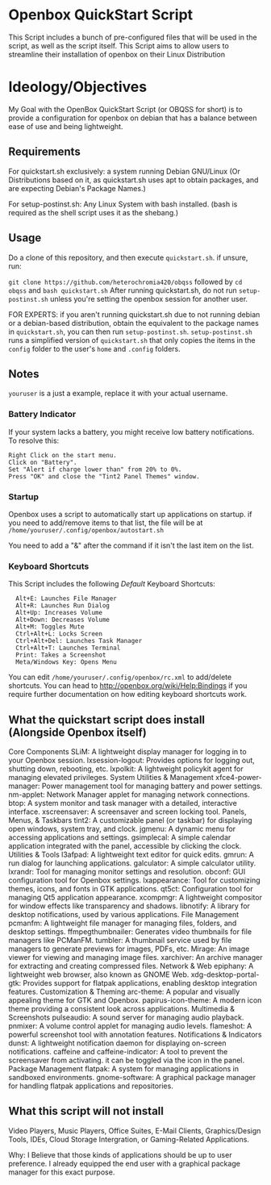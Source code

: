 # Openbox QuickStart Script

This Script includes a bunch of pre-configured files that will be used in the script, as well as the script itself.
This Script aims to allow users to streamline their installation of openbox on their Linux Distribution

# Ideology/Objectives

My Goal with the OpenBox QuickStart Script (or OBQSS for short) is to provide a configuration for openbox on debian that has a balance between ease of use and being lightweight.

## Requirements

For quickstart.sh exclusively: a system running Debian GNU/Linux (Or Distributions based on it, as quickstart.sh uses apt to obtain packages, and are expecting Debian's Package Names.)

For setup-postinst.sh: Any Linux System with bash installed. (bash is required as the shell script uses it as the shebang.)

## Usage
Do a clone of this repository, and then execute `quickstart.sh`. if unsure, run:

``git clone https://github.com/heterochromia420/obqss`` followed by ``cd obqss`` and ``bash quickstart.sh``
After running quickstart.sh, do not run `setup-postinst.sh` unless you're setting the openbox session for another user.

FOR EXPERTS:
if you aren't running quickstart.sh due to not running debian or a debian-based distribution, obtain the equivalent to the package names in `quickstart.sh`, you can then run `setup-postinst.sh`.
`setup-postinst.sh` runs a simplified version of `quickstart.sh` that only copies the items in the `config` folder to the user's `home` and `.config` folders.

## Notes

`youruser` is a just a example, replace it with your actual username.

### Battery Indicator

If your system lacks a battery, you might receive low battery notifications. To resolve this:

    Right Click on the start menu.
    Click on "Battery".
    Set "Alert if charge lower than" from 20% to 0%.
    Press "OK" and close the "Tint2 Panel Themes" window.

### Startup

Openbox uses a script to automatically start up applications on startup. if you need to add/remove items to that list, the file will be at `/home/youruser/.config/openbox/autostart.sh`

You need to add a "&" after the command if it isn't the last item on the list.

### Keyboard Shortcuts
This Script includes the following *Default* Keyboard Shortcuts:

```cli
  Alt+E: Launches File Manager
  Alt+R: Launches Run Dialog
  Alt+Up: Increases Volume
  Alt+Down: Decreases Volume
  Alt+M: Toggles Mute
  Ctrl+Alt+L: Locks Screen
  Ctrl+Alt+Del: Launches Task Manager
  Ctrl+Alt+T: Launches Terminal
  Print: Takes a Screenshot
  Meta/Windows Key: Opens Menu
```

You can edit `/home/youruser/.config/openbox/rc.xml` to add/delete shortcuts. You can head to http://openbox.org/wiki/Help:Bindings if you require further documentation on how editing keyboard shortcuts work.

## What the quickstart script does install (Alongside Openbox itself)

Core Components
    SLiM: A lightweight display manager for logging in to your Openbox session.
    lxsession-logout: Provides options for logging out, shutting down, rebooting, etc.
    lxpolkit: A lightweight policykit agent for managing elevated privileges.
System Utilities & Management
    xfce4-power-manager: Power management tool for managing battery and power settings.
    nm-applet: Network Manager applet for managing network connections.
    btop: A system monitor and task manager with a detailed, interactive interface.
    xscreensaver: A screensaver and screen locking tool.
Panels, Menus, & Taskbars
    tint2: A customizable panel (or taskbar) for displaying open windows, system tray, and clock.
    jgmenu: A dynamic menu for accessing applications and settings.
    gsimplecal: A simple calendar application integrated with the panel, accessible by clicking the clock.
Utilities & Tools
    l3afpad: A lightweight text editor for quick edits.
    gmrun: A run dialog for launching applications.
    galculator: A simple calculator utility.
    lxrandr: Tool for managing monitor settings and resolution.
    obconf: GUI configuration tool for Openbox settings.
    lxappearance: Tool for customizing themes, icons, and fonts in GTK applications.
    qt5ct: Configuration tool for managing Qt5 application appearance.
    xcompmgr: A lightweight compositor for window effects like transparency and shadows.
    libnotify: A library for desktop notifications, used by various applications.
File Management
    pcmanfm: A lightweight file manager for managing files, folders, and desktop settings.
    ffmpegthumbnailer: Generates video thumbnails for file managers like PCManFM.
    tumbler: A thumbnail service used by file managers to generate previews for images, PDFs, etc.
    Mirage: An image viewer for viewing and managing image files.
    xarchiver: An archive manager for extracting and creating compressed files.
Network & Web
    epiphany: A lightweight web browser, also known as GNOME Web.
    xdg-desktop-portal-gtk: Provides support for flatpak applications, enabling desktop integration features.
Customization & Theming
    arc-theme: A popular and visually appealing theme for GTK and Openbox.
    papirus-icon-theme: A modern icon theme providing a consistent look across applications.
Multimedia & Screenshots
    pulseaudio: A sound server for managing audio playback.
    pnmixer: A volume control applet for managing audio levels.
    flameshot: A powerful screenshot tool with annotation features.
Notifications & Indicators
    dunst: A lightweight notification daemon for displaying on-screen notifications.
    caffeine and caffeine-indicator: A tool to prevent the screensaver from activating. it can be toggled via the icon in the panel.
Package Management
    flatpak: A system for managing applications in sandboxed environments.
    gnome-software: A graphical package manager for handling flatpak applications and repositories.

## What this script will not install

Video Players, Music Players, Office Suites, E-Mail Clients, Graphics/Design Tools, IDEs, Cloud Storage Intergration, or Gaming-Related Applications.

Why: I Believe that those kinds of applications should be up to user preference. I already equipped the end user with a graphical package manager for this exact purpose.
